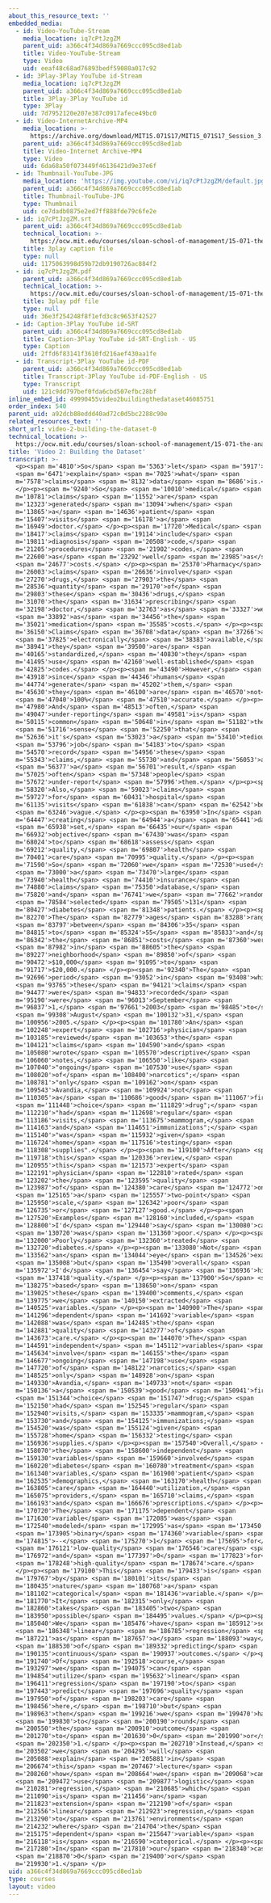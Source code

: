 ```yaml
---
about_this_resource_text: ''
embedded_media:
  - id: Video-YouTube-Stream
    media_location: iq7cPtJzgZM
    parent_uid: a366c4f34d869a7669ccc095cd8ed1ab
    title: Video-YouTube-Stream
    type: Video
    uid: eeaf48c68ad76893bedf59080a017c92
  - id: 3Play-3Play YouTube id-Stream
    media_location: iq7cPtJzgZM
    parent_uid: a366c4f34d869a7669ccc095cd8ed1ab
    title: 3Play-3Play YouTube id
    type: 3Play
    uid: 7d7952120e207e387c0917afece49bc0
  - id: Video-InternetArchive-MP4
    media_location: >-
      https://archive.org/download/MIT15.071S17/MIT15_071S17_Session_3.2.02_300k.mp4
    parent_uid: a366c4f34d869a7669ccc095cd8ed1ab
    title: Video-Internet Archive-MP4
    type: Video
    uid: 6da68a50f073449f46136421d9e37e6f
  - id: Thumbnail-YouTube-JPG
    media_location: 'https://img.youtube.com/vi/iq7cPtJzgZM/default.jpg'
    parent_uid: a366c4f34d869a7669ccc095cd8ed1ab
    title: Thumbnail-YouTube-JPG
    type: Thumbnail
    uid: ce7dadb0875e2ed7ff888fde79c6fe2e
  - id: iq7cPtJzgZM.srt
    parent_uid: a366c4f34d869a7669ccc095cd8ed1ab
    technical_location: >-
      https://ocw.mit.edu/courses/sloan-school-of-management/15-071-the-analytics-edge-spring-2017/logistic-regression/modeling-the-expert-an-introduction-to-logistic-regression/video-2-building-the-dataset/video-2-building-the-dataset-0/iq7cPtJzgZM.srt
    title: 3play caption file
    type: null
    uid: 1175063998d59b72db9190726ac884f2
  - id: iq7cPtJzgZM.pdf
    parent_uid: a366c4f34d869a7669ccc095cd8ed1ab
    technical_location: >-
      https://ocw.mit.edu/courses/sloan-school-of-management/15-071-the-analytics-edge-spring-2017/logistic-regression/modeling-the-expert-an-introduction-to-logistic-regression/video-2-building-the-dataset/video-2-building-the-dataset-0/iq7cPtJzgZM.pdf
    title: 3play pdf file
    type: null
    uid: 36e3f254248f8f1efd3c8c9653f42527
  - id: Caption-3Play YouTube id-SRT
    parent_uid: a366c4f34d869a7669ccc095cd8ed1ab
    title: Caption-3Play YouTube id-SRT-English - US
    type: Caption
    uid: 2ffd6f83141f3610fd216aef430aa1fe
  - id: Transcript-3Play YouTube id-PDF
    parent_uid: a366c4f34d869a7669ccc095cd8ed1ab
    title: Transcript-3Play YouTube id-PDF-English - US
    type: Transcript
    uid: 121c9dd797bef0fda6cbd507efbc28bf
inline_embed_id: 49990455video2buildingthedataset46085751
order_index: 540
parent_uid: a92dcb88eddd40ad72c0d5bc2288c90e
related_resources_text: ''
short_url: video-2-building-the-dataset-0
technical_location: >-
  https://ocw.mit.edu/courses/sloan-school-of-management/15-071-the-analytics-edge-spring-2017/logistic-regression/modeling-the-expert-an-introduction-to-logistic-regression/video-2-building-the-dataset/video-2-building-the-dataset-0
title: 'Video 2: Building the Dataset'
transcript: >-
  <p><span m='4810'>So</span> <span m='5363'>let</span> <span m='5917'>us</span>
  <span m='6471'>explain</span> <span m='7025'>what</span> <span
  m='7578'>claims</span> <span m='8132'>data</span> <span m='8686'>is.</span>
  </p><p><span m='9240'>So</span> <span m='10010'>medical</span> <span
  m='10781'>claims</span> <span m='11552'>are</span> <span
  m='12323'>generated</span> <span m='13094'>when</span> <span
  m='13865'>a</span> <span m='14636'>patient</span> <span
  m='15407'>visits</span> <span m='16178'>a</span> <span
  m='16949'>doctor.</span> </p><p><span m='17720'>Medical</span> <span
  m='18417'>claims</span> <span m='19114'>include</span> <span
  m='19811'>diagnosis</span> <span m='20508'>code,</span> <span
  m='21205'>procedures</span> <span m='21902'>codes,</span> <span
  m='22600'>as</span> <span m='23292'>well</span> <span m='23985'>as</span>
  <span m='24677'>costs.</span> </p><p><span m='25370'>Pharmacy</span> <span
  m='26003'>claims</span> <span m='26636'>involve</span> <span
  m='27270'>drugs,</span> <span m='27903'>the</span> <span
  m='28536'>quantity</span> <span m='29170'>of</span> <span
  m='29803'>these</span> <span m='30436'>drugs,</span> <span
  m='31070'>the</span> <span m='31634'>prescribing</span> <span
  m='32198'>doctor,</span> <span m='32763'>as</span> <span m='33327'>well</span>
  <span m='33892'>as</span> <span m='34456'>the</span> <span
  m='35021'>medication</span> <span m='35585'>costs.</span> </p><p><span
  m='36150'>Claims</span> <span m='36708'>data</span> <span m='37266'>are</span>
  <span m='37825'>electronically</span> <span m='38383'>available,</span> <span
  m='38941'>they</span> <span m='39500'>are</span> <span
  m='40165'>standardized,</span> <span m='40830'>they</span> <span
  m='41495'>use</span> <span m='42160'>well-established</span> <span
  m='42825'>codes.</span> </p><p><span m='43490'>However,</span> <span
  m='43918'>since</span> <span m='44346'>humans</span> <span
  m='44774'>generate</span> <span m='45202'>them,</span> <span
  m='45630'>they</span> <span m='46100'>are</span> <span m='46570'>not</span>
  <span m='47040'>100%</span> <span m='47510'>accurate.</span> </p><p><span
  m='47980'>And</span> <span m='48513'>often,</span> <span
  m='49047'>under-reporting</span> <span m='49581'>is</span> <span
  m='50115'>common</span> <span m='50648'>in</span> <span m='51182'>the</span>
  <span m='51716'>sense</span> <span m='52250'>that</span> <span
  m='52636'>it's</span> <span m='53023'>a</span> <span m='53410'>tedious</span>
  <span m='53796'>job</span> <span m='54183'>to</span> <span
  m='54570'>record</span> <span m='54956'>these</span> <span
  m='55343'>claims,</span> <span m='55730'>and</span> <span m='56053'>as</span>
  <span m='56377'>a</span> <span m='56701'>result,</span> <span
  m='57025'>often</span> <span m='57348'>people</span> <span
  m='57672'>under-report</span> <span m='57996'>them.</span> </p><p><span
  m='58320'>Also,</span> <span m='59023'>claims</span> <span
  m='59727'>for</span> <span m='60431'>hospital</span> <span
  m='61135'>visits</span> <span m='61838'>can</span> <span m='62542'>be</span>
  <span m='63246'>vague.</span> </p><p><span m='63950'>In</span> <span
  m='64447'>creating</span> <span m='64944'>a</span> <span m='65441'>data</span>
  <span m='65938'>set,</span> <span m='66435'>our</span> <span
  m='66932'>objective</span> <span m='67430'>was</span> <span
  m='68024'>to</span> <span m='68618'>assess</span> <span
  m='69212'>quality,</span> <span m='69807'>health</span> <span
  m='70401'>care</span> <span m='70995'>quality.</span> </p><p><span
  m='71590'>So</span> <span m='72060'>we</span> <span m='72530'>used</span>
  <span m='73000'>a</span> <span m='73470'>large</span> <span
  m='73940'>health</span> <span m='74410'>insurance</span> <span
  m='74880'>claims</span> <span m='75350'>database,</span> <span
  m='75820'>and</span> <span m='76741'>we</span> <span m='77662'>randomly</span>
  <span m='78584'>selected</span> <span m='79505'>131</span> <span
  m='80427'>diabetes</span> <span m='81348'>patients.</span> </p><p><span
  m='82270'>The</span> <span m='82779'>ages</span> <span m='83288'>ranged</span>
  <span m='83797'>between</span> <span m='84306'>35</span> <span
  m='84815'>to</span> <span m='85324'>55</span> <span m='85833'>and</span> <span
  m='86342'>the</span> <span m='86851'>costs</span> <span m='87360'>were</span>
  <span m='87982'>in</span> <span m='88605'>the</span> <span
  m='89227'>neighborhood</span> <span m='89850'>of</span> <span
  m='90472'>$10,000</span> <span m='91095'>to</span> <span
  m='91717'>$20,000.</span> </p><p><span m='92340'>The</span> <span
  m='92696'>period</span> <span m='93052'>in</span> <span m='93408'>which</span>
  <span m='93765'>these</span> <span m='94121'>claims</span> <span
  m='94477'>were</span> <span m='94833'>recorded</span> <span
  m='95190'>were</span> <span m='96013'>September</span> <span
  m='96837'>1,</span> <span m='97661'>2003</span> <span m='98485'>to</span>
  <span m='99308'>August</span> <span m='100132'>31,</span> <span
  m='100956'>2005.</span> </p><p><span m='101780'>An</span> <span
  m='102248'>expert</span> <span m='102716'>physician</span> <span
  m='103185'>reviewed</span> <span m='103653'>the</span> <span
  m='104121'>claims</span> <span m='104590'>and</span> <span
  m='105080'>wrote</span> <span m='105570'>descriptive</span> <span
  m='106060'>notes,</span> <span m='106550'>like</span> <span
  m='107040'>"ongoing</span> <span m='107530'>use</span> <span
  m='108020'>of</span> <span m='108400'>narcotics";</span> <span
  m='108781'>"only</span> <span m='109162'>on</span> <span
  m='109543'>Avandia,</span> <span m='109924'>not</span> <span
  m='110305'>a</span> <span m='110686'>good</span> <span m='111067'>first</span>
  <span m='111448'>choice</span> <span m='111829'>drug";</span> <span
  m='112210'>"had</span> <span m='112698'>regular</span> <span
  m='113186'>visits,</span> <span m='113675'>mammogram,</span> <span
  m='114163'>and</span> <span m='114651'>immunizations";</span> <span
  m='115140'>"was</span> <span m='115932'>given</span> <span
  m='116724'>home</span> <span m='117516'>testing</span> <span
  m='118308'>supplies".</span> </p><p><span m='119100'>After</span> <span
  m='119718'>this</span> <span m='120336'>review,</span> <span
  m='120955'>this</span> <span m='121573'>expert</span> <span
  m='122191'>physician</span> <span m='122810'>rated</span> <span
  m='123202'>the</span> <span m='123595'>quality</span> <span
  m='123987'>of</span> <span m='124380'>care</span> <span m='124772'>on</span>
  <span m='125165'>a</span> <span m='125557'>two-point</span> <span
  m='125950'>scale,</span> <span m='126342'>poor</span> <span
  m='126735'>or</span> <span m='127127'>good.</span> </p><p><span
  m='127520'>Examples</span> <span m='128160'>included,</span> <span
  m='128800'>I'd</span> <span m='129440'>say</span> <span m='130080'>care</span>
  <span m='130720'>was</span> <span m='131360'>poor.</span> </p><p><span
  m='132000'>Poorly</span> <span m='132360'>treated</span> <span
  m='132720'>diabetes.</span> </p><p><span m='133080'>Not</span> <span
  m='133562'>an</span> <span m='134044'>eye</span> <span m='134526'>exam,</span>
  <span m='135008'>but</span> <span m='135490'>overall</span> <span
  m='135972'>I'd</span> <span m='136454'>say</span> <span m='136936'>high</span>
  <span m='137418'>quality.</span> </p><p><span m='137900'>So</span> <span
  m='138275'>based</span> <span m='138650'>on</span> <span
  m='139025'>these</span> <span m='139400'>comments,</span> <span
  m='139775'>we</span> <span m='140150'>extracted</span> <span
  m='140525'>variables.</span> </p><p><span m='140900'>The</span> <span
  m='141296'>dependent</span> <span m='141692'>variable</span> <span
  m='142088'>was</span> <span m='142485'>the</span> <span
  m='142881'>quality</span> <span m='143277'>of</span> <span
  m='143673'>care.</span> </p><p><span m='144070'>The</span> <span
  m='144591'>independent</span> <span m='145112'>variables</span> <span
  m='145634'>involve</span> <span m='146155'>the</span> <span
  m='146677'>ongoing</span> <span m='147198'>use</span> <span
  m='147720'>of</span> <span m='148122'>narcotics;</span> <span
  m='148525'>only</span> <span m='148928'>on</span> <span
  m='149330'>Avandia,</span> <span m='149733'>not</span> <span
  m='150136'>a</span> <span m='150539'>good</span> <span m='150941'>first</span>
  <span m='151344'>choice</span> <span m='151747'>drug;</span> <span
  m='152150'>had</span> <span m='152545'>regular</span> <span
  m='152940'>visits,</span> <span m='153335'>mammogram,</span> <span
  m='153730'>and</span> <span m='154125'>immunizations;</span> <span
  m='154520'>was</span> <span m='155124'>given</span> <span
  m='155728'>home</span> <span m='156332'>testing</span> <span
  m='156936'>supplies.</span> </p><p><span m='157540'>Overall,</span> <span
  m='158070'>the</span> <span m='158600'>independent</span> <span
  m='159130'>variables</span> <span m='159660'>involved</span> <span
  m='160220'>diabetes</span> <span m='160780'>treatment</span> <span
  m='161340'>variables,</span> <span m='161900'>patient</span> <span
  m='162535'>demographics,</span> <span m='163170'>health</span> <span
  m='163805'>care</span> <span m='164440'>utilization,</span> <span
  m='165075'>providers,</span> <span m='165710'>claims,</span> <span
  m='166193'>and</span> <span m='166676'>prescriptions.</span> </p><p><span
  m='170720'>The</span> <span m='171175'>dependent</span> <span
  m='171630'>variable</span> <span m='172085'>was</span> <span
  m='172540'>modeled</span> <span m='172995'>as</span> <span m='173450'>a</span>
  <span m='173905'>binary</span> <span m='174360'>variable</span> <span
  m='174815'>--</span> <span m='175270'>1</span> <span m='175695'>for</span>
  <span m='176121'>low-quality</span> <span m='176546'>care</span> <span
  m='176972'>and</span> <span m='177397'>0</span> <span m='177823'>for</span>
  <span m='178248'>high-quality</span> <span m='178674'>care.</span>
  </p><p><span m='179100'>This</span> <span m='179433'>is</span> <span
  m='179767'>by</span> <span m='180101'>its</span> <span
  m='180435'>nature</span> <span m='180768'>a</span> <span
  m='181102'>categorical</span> <span m='181436'>variable.</span> </p><p><span
  m='181770'>It</span> <span m='182315'>only</span> <span
  m='182860'>takes</span> <span m='183405'>two</span> <span
  m='183950'>possible</span> <span m='184495'>values.</span> </p><p><span
  m='185040'>We</span> <span m='185476'>have</span> <span m='185912'>seen</span>
  <span m='186348'>linear</span> <span m='186785'>regression</span> <span
  m='187221'>as</span> <span m='187657'>a</span> <span m='188093'>way</span>
  <span m='188530'>of</span> <span m='189332'>predicting</span> <span
  m='190135'>continuous</span> <span m='190937'>outcomes.</span> </p><p><span
  m='191740'>Of</span> <span m='192518'>course,</span> <span
  m='193297'>we</span> <span m='194075'>can</span> <span
  m='194854'>utilize</span> <span m='195632'>linear</span> <span
  m='196411'>regression</span> <span m='197190'>to</span> <span
  m='197443'>predict</span> <span m='197696'>quality</span> <span
  m='197950'>of</span> <span m='198203'>care</span> <span
  m='198456'>here,</span> <span m='198710'>but</span> <span
  m='198963'>then</span> <span m='199216'>we</span> <span m='199470'>have</span>
  <span m='199830'>to</span> <span m='200190'>round</span> <span
  m='200550'>the</span> <span m='200910'>outcome</span> <span
  m='201270'>to</span> <span m='201630'>0</span> <span m='201990'>or</span>
  <span m='202350'>1.</span> </p><p><span m='202710'>Instead,</span> <span
  m='203502'>we</span> <span m='204295'>will</span> <span
  m='205088'>explain</span> <span m='205881'>in</span> <span
  m='206674'>this</span> <span m='207467'>lecture</span> <span
  m='208260'>how</span> <span m='208664'>we</span> <span m='209068'>can</span>
  <span m='209472'>use</span> <span m='209877'>logistic</span> <span
  m='210281'>regression,</span> <span m='210685'>which</span> <span
  m='211090'>is</span> <span m='211456'>an</span> <span
  m='211823'>extension</span> <span m='212190'>of</span> <span
  m='212556'>linear</span> <span m='212923'>regression,</span> <span
  m='213290'>to</span> <span m='213761'>environments</span> <span
  m='214232'>where</span> <span m='214704'>the</span> <span
  m='215175'>dependent</span> <span m='215647'>variable</span> <span
  m='216118'>is</span> <span m='216590'>categorical.</span> </p><p><span
  m='217280'>In</span> <span m='217810'>our</span> <span m='218340'>case,</span>
  <span m='218870'>0</span> <span m='219400'>or</span> <span
  m='219930'>1.</span> </p>
uid: a366c4f34d869a7669ccc095cd8ed1ab
type: courses
layout: video
---
```

